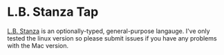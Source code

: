 # L.B. Stanza Tap

[L.B. Stanza](http://lbstanza.org) is an optionally-typed, general-purpose langauge.  I've only tested the linux version so please submit issues if you have any problems with the Mac version.
